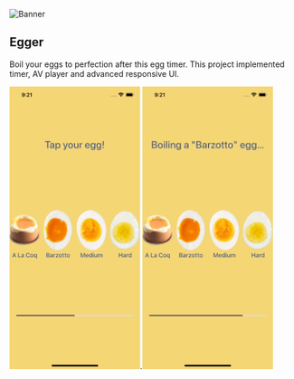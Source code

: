 ![Banner](https://github.com/danielcaccia/Roll_em/blob/master/banner.png?raw=true)

## Egger

Boil your eggs to perfection after this egg timer. This project implemented timer, AV player and advanced responsive UI.<br/>

<img height="500" alt="Screenshot 1" src="https://github.com/danielcaccia/Egger/blob/master/screenshot1.png?raw=true">.<img height="500" alt="Screenshot 2" src="https://github.com/danielcaccia/Egger/blob/master/screenshot2.png?raw=true">
